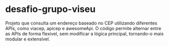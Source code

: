 # desafio-grupo-viseu
Projeto que consulta um endereço baseado no CEP utilizando diferentes APIs, como viacep, apicep e awesomeApi. O código permite alternar entre as APIs de forma flexível, sem modificar a lógica principal, tornando-o mais modular e extensível.
